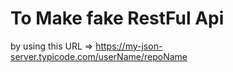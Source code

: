 # To Make fake RestFul Api 
by using this URL => https://my-json-server.typicode.com/userName/repoName
